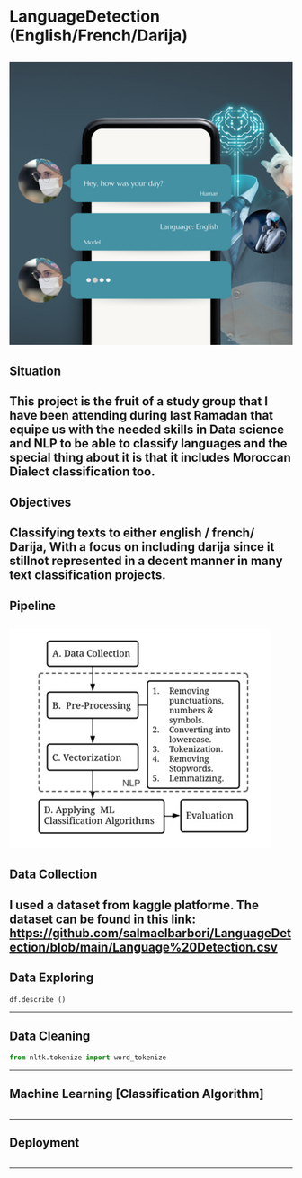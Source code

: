 # LanguageDetection (English/French/Darija)
![alt text](https://github.com/salmaelbarbori/LanguageDetection/blob/main/Hey%2C%20how%20was%20your%20day.png)
---
## Situation
This project is the fruit of a study group that I have been attending during last Ramadan that equipe us with the needed skills in Data science and NLP to be able to classify languages and the special thing about it is that it includes Moroccan Dialect classification too.
---
## Objectives
Classifying texts to either english / french/ Darija, With a focus on including darija since it stillnot represented in a decent manner in many text classification projects.
---
## Pipeline
![alt text](https://github.com/salmaelbarbori/LanguageDetection/blob/main/Pipeline_png%20(1).png)
---
## Data Collection
I used a dataset from kaggle platforme.
The dataset can be found in this link: 
https://github.com/salmaelbarbori/LanguageDetection/blob/main/Language%20Detection.csv
---
## Data Exploring
```python
df.describe ()
```
--- 
## Data Cleaning
```python
from nltk.tokenize import word_tokenize
```
---
## Machine Learning [Classification Algorithm]
```python
```
---
## Deployment
```python
```
---
